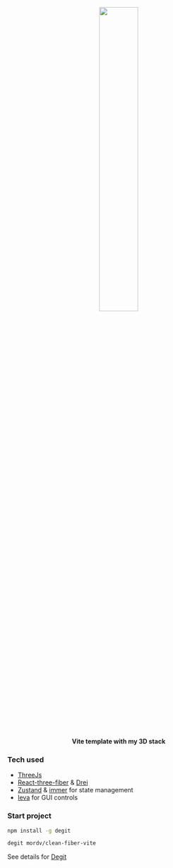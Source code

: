 <p align="center">
    <img style="width: 42%" src="https://user-images.githubusercontent.com/32086218/143555538-374af420-2216-44d6-8bea-49da4b77d196.gif" />
    <div align="center"><strong>Vite template with my 3D stack</strong></div>
</p>

### Tech used
- [ThreeJs](https://github.com/mrdoob/three.js)
- [React-three-fiber](https://github.com/pmndrs/react-three-fiber) & [Drei](https://github.com/pmndrs/drei)
- [Zustand](https://github.com/pmndrs/zustand) & [immer](https://github.com/immerjs/immer) for state management
- [leva](https://github.com/pmndrs/leva) for GUI controls

### Start project
```bash
npm install -g degit

degit mordv/clean-fiber-vite
```
See details for [Degit](https://github.com/Rich-Harris/degit)

